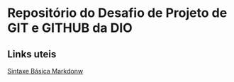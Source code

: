 # Repositório do Desafio de Projeto de GIT e GITHUB da DIO
## Links uteis
[Sintaxe Básica Markdonw](https://www.markdownguide.org/basic-syntax)
